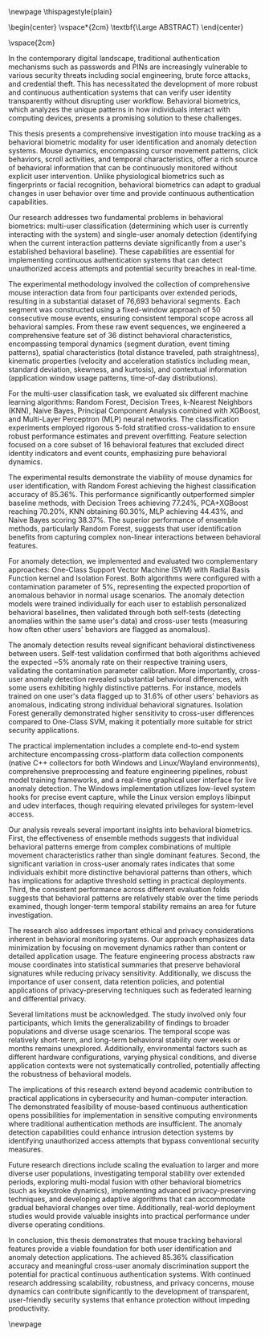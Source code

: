 \newpage
\thispagestyle{plain}

\begin{center}
\vspace\*{2cm}
\textbf{\Large ABSTRACT}
\end{center}

\vspace{2cm}

In the contemporary digital landscape, traditional authentication mechanisms such as passwords and PINs are increasingly vulnerable to various security threats including social engineering, brute force attacks, and credential theft. This has necessitated the development of more robust and continuous authentication systems that can verify user identity transparently without disrupting user workflow. Behavioral biometrics, which analyzes the unique patterns in how individuals interact with computing devices, presents a promising solution to these challenges.

This thesis presents a comprehensive investigation into mouse tracking as a behavioral biometric modality for user identification and anomaly detection systems. Mouse dynamics, encompassing cursor movement patterns, click behaviors, scroll activities, and temporal characteristics, offer a rich source of behavioral information that can be continuously monitored without explicit user intervention. Unlike physiological biometrics such as fingerprints or facial recognition, behavioral biometrics can adapt to gradual changes in user behavior over time and provide continuous authentication capabilities.

Our research addresses two fundamental problems in behavioral biometrics: multi-user classification (determining which user is currently interacting with the system) and single-user anomaly detection (identifying when the current interaction patterns deviate significantly from a user's established behavioral baseline). These capabilities are essential for implementing continuous authentication systems that can detect unauthorized access attempts and potential security breaches in real-time.

The experimental methodology involved the collection of comprehensive mouse interaction data from four participants over extended periods, resulting in a substantial dataset of 76,693 behavioral segments. Each segment was constructed using a fixed-window approach of 50 consecutive mouse events, ensuring consistent temporal scope across all behavioral samples. From these raw event sequences, we engineered a comprehensive feature set of 36 distinct behavioral characteristics, encompassing temporal dynamics (segment duration, event timing patterns), spatial characteristics (total distance traveled, path straightness), kinematic properties (velocity and acceleration statistics including mean, standard deviation, skewness, and kurtosis), and contextual information (application window usage patterns, time-of-day distributions).

For the multi-user classification task, we evaluated six different machine learning algorithms: Random Forest, Decision Trees, k-Nearest Neighbors (KNN), Naive Bayes, Principal Component Analysis combined with XGBoost, and Multi-Layer Perceptron (MLP) neural networks. The classification experiments employed rigorous 5-fold stratified cross-validation to ensure robust performance estimates and prevent overfitting. Feature selection focused on a core subset of 16 behavioral features that excluded direct identity indicators and event counts, emphasizing pure behavioral dynamics.

The experimental results demonstrate the viability of mouse dynamics for user identification, with Random Forest achieving the highest classification accuracy of 85.36%. This performance significantly outperformed simpler baseline methods, with Decision Trees achieving 77.24%, PCA+XGBoost reaching 70.20%, KNN obtaining 60.30%, MLP achieving 44.43%, and Naive Bayes scoring 38.37%. The superior performance of ensemble methods, particularly Random Forest, suggests that user identification benefits from capturing complex non-linear interactions between behavioral features.

For anomaly detection, we implemented and evaluated two complementary approaches: One-Class Support Vector Machine (SVM) with Radial Basis Function kernel and Isolation Forest. Both algorithms were configured with a contamination parameter of 5%, representing the expected proportion of anomalous behavior in normal usage scenarios. The anomaly detection models were trained individually for each user to establish personalized behavioral baselines, then validated through both self-tests (detecting anomalies within the same user's data) and cross-user tests (measuring how often other users' behaviors are flagged as anomalous).

The anomaly detection results reveal significant behavioral distinctiveness between users. Self-test validation confirmed that both algorithms achieved the expected ~5% anomaly rate on their respective training users, validating the contamination parameter calibration. More importantly, cross-user anomaly detection revealed substantial behavioral differences, with some users exhibiting highly distinctive patterns. For instance, models trained on one user's data flagged up to 31.6% of other users' behaviors as anomalous, indicating strong individual behavioral signatures. Isolation Forest generally demonstrated higher sensitivity to cross-user differences compared to One-Class SVM, making it potentially more suitable for strict security applications.

The practical implementation includes a complete end-to-end system architecture encompassing cross-platform data collection components (native C++ collectors for both Windows and Linux/Wayland environments), comprehensive preprocessing and feature engineering pipelines, robust model training frameworks, and a real-time graphical user interface for live anomaly detection. The Windows implementation utilizes low-level system hooks for precise event capture, while the Linux version employs libinput and udev interfaces, though requiring elevated privileges for system-level access.

Our analysis reveals several important insights into behavioral biometrics. First, the effectiveness of ensemble methods suggests that individual behavioral patterns emerge from complex combinations of multiple movement characteristics rather than single dominant features. Second, the significant variation in cross-user anomaly rates indicates that some individuals exhibit more distinctive behavioral patterns than others, which has implications for adaptive threshold setting in practical deployments. Third, the consistent performance across different evaluation folds suggests that behavioral patterns are relatively stable over the time periods examined, though longer-term temporal stability remains an area for future investigation.

The research also addresses important ethical and privacy considerations inherent in behavioral monitoring systems. Our approach emphasizes data minimization by focusing on movement dynamics rather than content or detailed application usage. The feature engineering process abstracts raw mouse coordinates into statistical summaries that preserve behavioral signatures while reducing privacy sensitivity. Additionally, we discuss the importance of user consent, data retention policies, and potential applications of privacy-preserving techniques such as federated learning and differential privacy.

Several limitations must be acknowledged. The study involved only four participants, which limits the generalizability of findings to broader populations and diverse usage scenarios. The temporal scope was relatively short-term, and long-term behavioral stability over weeks or months remains unexplored. Additionally, environmental factors such as different hardware configurations, varying physical conditions, and diverse application contexts were not systematically controlled, potentially affecting the robustness of behavioral models.

The implications of this research extend beyond academic contribution to practical applications in cybersecurity and human-computer interaction. The demonstrated feasibility of mouse-based continuous authentication opens possibilities for implementation in sensitive computing environments where traditional authentication methods are insufficient. The anomaly detection capabilities could enhance intrusion detection systems by identifying unauthorized access attempts that bypass conventional security measures.

Future research directions include scaling the evaluation to larger and more diverse user populations, investigating temporal stability over extended periods, exploring multi-modal fusion with other behavioral biometrics (such as keystroke dynamics), implementing advanced privacy-preserving techniques, and developing adaptive algorithms that can accommodate gradual behavioral changes over time. Additionally, real-world deployment studies would provide valuable insights into practical performance under diverse operating conditions.

In conclusion, this thesis demonstrates that mouse tracking behavioral features provide a viable foundation for both user identification and anomaly detection applications. The achieved 85.36% classification accuracy and meaningful cross-user anomaly discrimination support the potential for practical continuous authentication systems. With continued research addressing scalability, robustness, and privacy concerns, mouse dynamics can contribute significantly to the development of transparent, user-friendly security systems that enhance protection without impeding productivity.

\newpage
